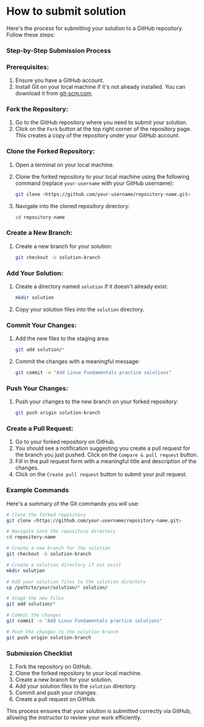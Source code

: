 # How to submit solution

Here's the process for submitting your solution to a GitHub repository. Follow these steps:

### Step-by-Step Submission Process

### Prerequisites:

1. Ensure you have a GitHub account.
2. Install Git on your local machine if it's not already installed. You can download it from [git-scm.com](https://git-scm.com/).

### Fork the Repository:

1. Go to the GitHub repository where you need to submit your solution.
2. Click on the `Fork` button at the top right corner of the repository page. This creates a copy of the repository under your GitHub account.

### Clone the Forked Repository:

1. Open a terminal on your local machine.
2. Clone the forked repository to your local machine using the following command (replace `your-username` with your GitHub username):
    
    ```bash
    git clone <https://github.com/your-username/repository-name.git>
    
    ```
    
3. Navigate into the cloned repository directory:
    
    ```bash
    cd repository-name
    
    ```
    

### Create a New Branch:

1. Create a new branch for your solution:
    
    ```bash
    git checkout -b solution-branch
    
    ```
    

### Add Your Solution:

1. Create a directory named `solution` if it doesn't already exist:
    
    ```bash
    mkdir solution
    
    ```
    
2. Copy your solution files into the `solution` directory.

### Commit Your Changes:

1. Add the new files to the staging area:
    
    ```bash
    git add solution/*
    
    ```
    
2. Commit the changes with a meaningful message:
    
    ```bash
    git commit -m "Add Linux Fundamentals practice solutions"
    
    ```
    

### Push Your Changes:

1. Push your changes to the new branch on your forked repository:
    
    ```bash
    git push origin solution-branch
    
    ```
    

### Create a Pull Request:

1. Go to your forked repository on GitHub.
2. You should see a notification suggesting you create a pull request for the branch you just pushed. Click on the `Compare & pull request` button.
3. Fill in the pull request form with a meaningful title and description of the changes.
4. Click on the `Create pull request` button to submit your pull request.

### Example Commands

Here's a summary of the Git commands you will use:

```bash
# Clone the forked repository
git clone <https://github.com/your-username/repository-name.git>

# Navigate into the repository directory
cd repository-name

# Create a new branch for the solution
git checkout -b solution-branch

# Create a solution directory if not exist
mkdir solution

# Add your solution files to the solution directory
cp /path/to/your/solution/* solution/

# Stage the new files
git add solution/*

# Commit the changes
git commit -m "Add Linux Fundamentals practice solutions"

# Push the changes to the solution branch
git push origin solution-branch

```

### Submission Checklist

1. Fork the repository on GitHub.
2. Clone the forked repository to your local machine.
3. Create a new branch for your solution.
4. Add your solution files to the `solution` directory.
5. Commit and push your changes.
6. Create a pull request on GitHub.

This process ensures that your solution is submitted correctly via GitHub, allowing the instructor to review your work efficiently.